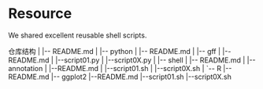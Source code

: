 # Resource
We shared excellent reusable shell scripts.

仓库结构
|
|-- README.md
|
|-- python
|   |-- README.md
|   |-- gff
|       |--README.md
|       |--script01.py
|       |--script0X.py
|
|-- shell
|   |-- README.md
|   |-- annotation
|       |--README.md
|       |--script01.sh
|       |--script0X.sh
|
`-- R
    |-- README.md
    |-- ggplot2
        |--README.md
        |--script01.sh
        |--script0X.sh
